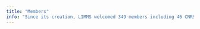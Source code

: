 ```yaml
---
title: "Members"
info: "Since its creation, LIMMS welcomed 349 members including 46 CNRS researchers, 78 JSPS post-doctorates, 22 CNRS Post- doctorates, 15 IIS Post-doctorates, 31 PhD students, 9 CNRS research engineers, 14 collaborators, 2 industrial collaborators, 83 internships, and 21 administration staff. Below are the current LIMMS members:"
---
```

